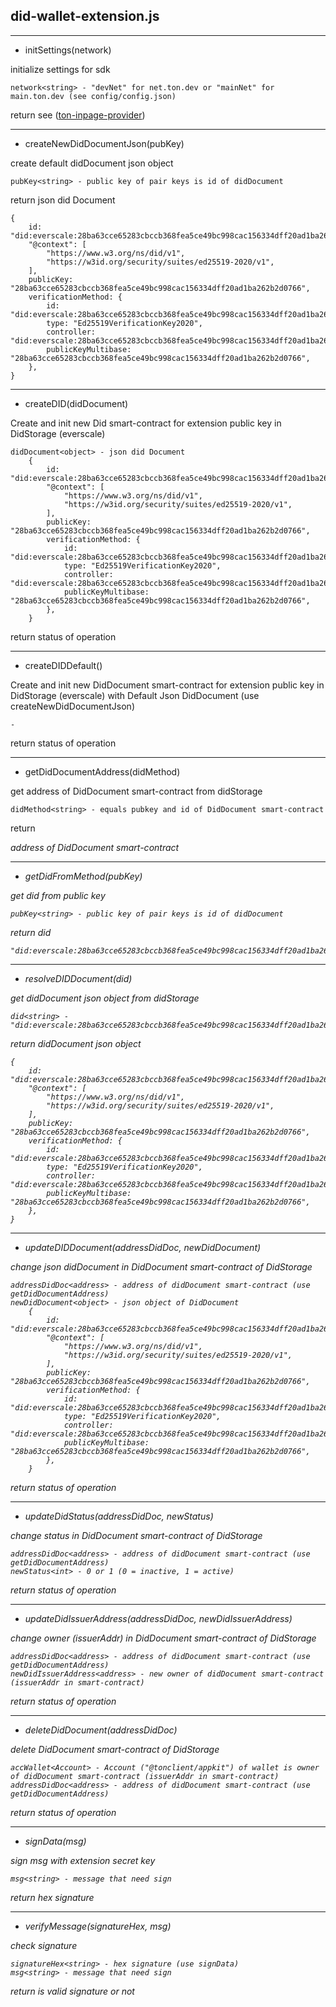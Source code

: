 did-wallet-extension.js
---

---
* initSettings(network)

initialize settings for sdk

    network<string> - "devNet" for net.ton.dev or "mainNet" for main.ton.dev (see config/config.json)

return<accountInteraction> see (<a href="https://github.com/broxus/ton-inpage-provider">ton-inpage-provider</a>)

---
* createNewDidDocumentJson(pubKey)

create default didDocument json object

    pubKey<string> - public key of pair keys is id of didDocument

return<object> json did Document

    {
        id: "did:everscale:28ba63cce65283cbccb368fea5ce49bc998cac156334dff20ad1ba262b2d0766",
        "@context": [
            "https://www.w3.org/ns/did/v1",
            "https://w3id.org/security/suites/ed25519-2020/v1",
        ],
        publicKey: "28ba63cce65283cbccb368fea5ce49bc998cac156334dff20ad1ba262b2d0766",
        verificationMethod: {
            id: "did:everscale:28ba63cce65283cbccb368fea5ce49bc998cac156334dff20ad1ba262b2d0766",
            type: "Ed25519VerificationKey2020",
            controller: "did:everscale:28ba63cce65283cbccb368fea5ce49bc998cac156334dff20ad1ba262b2d0766",
            publicKeyMultibase: "28ba63cce65283cbccb368fea5ce49bc998cac156334dff20ad1ba262b2d0766",
        },
    }

---

* createDID(didDocument)

Create and init new Did smart-contract for extension public key in DidStorage (everscale)

    didDocument<object> - json did Document
        {
            id: "did:everscale:28ba63cce65283cbccb368fea5ce49bc998cac156334dff20ad1ba262b2d0766",
            "@context": [
                "https://www.w3.org/ns/did/v1",
                "https://w3id.org/security/suites/ed25519-2020/v1",
            ],
            publicKey: "28ba63cce65283cbccb368fea5ce49bc998cac156334dff20ad1ba262b2d0766",
            verificationMethod: {
                id: "did:everscale:28ba63cce65283cbccb368fea5ce49bc998cac156334dff20ad1ba262b2d0766",
                type: "Ed25519VerificationKey2020",
                controller: "did:everscale:28ba63cce65283cbccb368fea5ce49bc998cac156334dff20ad1ba262b2d0766",
                publicKeyMultibase: "28ba63cce65283cbccb368fea5ce49bc998cac156334dff20ad1ba262b2d0766",
            },
        }


return<bool> status of operation

---
* createDIDDefault()

Create and init new DidDocument smart-contract for extension public key in DidStorage (everscale) with Default Json DidDocument (use createNewDidDocumentJson)
    
    -

return<bool> status of operation

---

* getDidDocumentAddress(didMethod)

get address of DidDocument smart-contract from didStorage

    didMethod<string> - equals pubkey and id of DidDocument smart-contract

return<address> address of DidDocument smart-contract

---

* getDidFromMethod(pubKey)

get did from public key

    pubKey<string> - public key of pair keys is id of didDocument

return<string> did

    "did:everscale:28ba63cce65283cbccb368fea5ce49bc998cac156334dff20ad1ba262b2d0766"

---

* resolveDIDDocument(did)

get didDocument json object from didStorage
    
    did<string> - "did:everscale:28ba63cce65283cbccb368fea5ce49bc998cac156334dff20ad1ba262b2d0766"

return<object> didDocument json object

    {
        id: "did:everscale:28ba63cce65283cbccb368fea5ce49bc998cac156334dff20ad1ba262b2d0766",
        "@context": [
            "https://www.w3.org/ns/did/v1",
            "https://w3id.org/security/suites/ed25519-2020/v1",
        ],
        publicKey: "28ba63cce65283cbccb368fea5ce49bc998cac156334dff20ad1ba262b2d0766",
        verificationMethod: {
            id: "did:everscale:28ba63cce65283cbccb368fea5ce49bc998cac156334dff20ad1ba262b2d0766",
            type: "Ed25519VerificationKey2020",
            controller: "did:everscale:28ba63cce65283cbccb368fea5ce49bc998cac156334dff20ad1ba262b2d0766",
            publicKeyMultibase: "28ba63cce65283cbccb368fea5ce49bc998cac156334dff20ad1ba262b2d0766",
        },
    }

---

* updateDIDDocument(addressDidDoc, newDidDocument)

change json didDocument in DidDocument smart-contract of DidStorage

    addressDidDoc<address> - address of didDocument smart-contract (use getDidDocumentAddress)
    newDidDocument<object> - json object of DidDocument
        {
            id: "did:everscale:28ba63cce65283cbccb368fea5ce49bc998cac156334dff20ad1ba262b2d0766",
            "@context": [
                "https://www.w3.org/ns/did/v1",
                "https://w3id.org/security/suites/ed25519-2020/v1",
            ],
            publicKey: "28ba63cce65283cbccb368fea5ce49bc998cac156334dff20ad1ba262b2d0766",
            verificationMethod: {
                id: "did:everscale:28ba63cce65283cbccb368fea5ce49bc998cac156334dff20ad1ba262b2d0766",
                type: "Ed25519VerificationKey2020",
                controller: "did:everscale:28ba63cce65283cbccb368fea5ce49bc998cac156334dff20ad1ba262b2d0766",
                publicKeyMultibase: "28ba63cce65283cbccb368fea5ce49bc998cac156334dff20ad1ba262b2d0766",
            },
        }

return<bool> status of operation

---

* updateDidStatus(addressDidDoc, newStatus)

change status in DidDocument smart-contract of DidStorage

    addressDidDoc<address> - address of didDocument smart-contract (use getDidDocumentAddress)
    newStatus<int> - 0 or 1 (0 = inactive, 1 = active)

return<bool> status of operation

---

* updateDidIssuerAddress(addressDidDoc, newDidIssuerAddress)

change owner (issuerAddr) in DidDocument smart-contract of DidStorage

    addressDidDoc<address> - address of didDocument smart-contract (use getDidDocumentAddress)
    newDidIssuerAddress<address> - new owner of didDocument smart-contract (issuerAddr in smart-contract)

return<bool> status of operation

---

* deleteDidDocument(addressDidDoc)

delete DidDocument smart-contract of DidStorage

    accWallet<Account> - Account ("@tonclient/appkit") of wallet is owner of didDocument smart-contract (issuerAddr in smart-contract)
    addressDidDoc<address> - address of didDocument smart-contract (use getDidDocumentAddress)

return<bool> status of operation

---

* signData(msg)

sign msg with extension secret key

    msg<string> - message that need sign

return<string> hex signature

---

* verifyMessage(signatureHex, msg)

check signature

    signatureHex<string> - hex signature (use signData)
    msg<string> - message that need sign

return<bool> is valid signature or not

